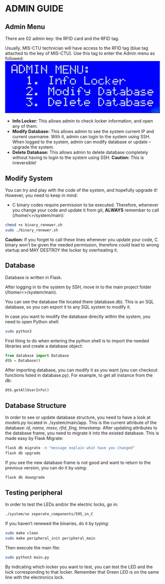 
# ADMIN GUIDE

## Admin Menu
There are 02 admin key: the RFID card and the RFID tag.
    
Usually, MIS-CTU technician will have access to the RFID tag (blue tag attached to the key of MIS-CTU). Use this tag to enter the Admin menu as followed:
    ![Admin menu](pictures/lcd08.jpg)

*   **Info Locker:** This allows admin to check locker information, and open any of them.
*	**Modify Database:** This allows admin to see the system current IP and current username. With it, admin can login to the system using SSH. When logged to the system, admin can modify database or update – upgrade the system.
*	**Delete Database:** This allows admin to delete database completely without having to login to the system using SSH. **Caution:** This is irreversible!

## Modify System
You can try and play with the code of the system, and hopefully upgrade it!
However, you need to keep in mind:
-	C binary codes require permission to be executed. Therefore, whenever you change your code and update it from git, **ALWAYS** remember to call (/home/<<user>>/system/main):
```bash
chmod +x binary_renewer.sh
sudo ./binary_renewer.sh
```
**Caution:** If you forget to call these lines whenever you update your code, C binary won’t be given the needed permission, therefore could lead to wrong startup and MAY DESTROY the locker by overheating it.

## Database
Database is written in Flask.

After logging in to the system by SSH, move in to the main project folder (/home/<<user>>/system/main).

You can see the database file located there (database.db). This is an SQL database, so you can export it to any SQL system to modify it.

In case you want to modify the database directly within the system, you need to open Python shell:
```bash
sudo python3
```
First thing to do when entering the python shell is to import the needed libraries and create a database object:
```python
from database import Database
dtb = Database()
```
After importing database, you can modify it as you want (you can checkout functions listed in database.py). For example, to get all instance from the db:
```python
dtb.getAllUserInfo()
```

## Database Structure
In order to see or update database structure, you need to have a look at _models.py_ located in ./system/main/app. This is the current attribute of the database: _id, name, mssv, rfid, fing, timestamp_.
After updating attributes to the database frame, you need to migrate it into the existed database. This is made easy by Flask Migrate:
```bash
flask db migrate -m "message explain what have you changed"
flask db upgrade
```
If you see the new database frame is not good and want to return to the previous version, you can do it by using:
```bash
flask db downgrade
```

## Testing peripheral
In order to test the LEDs and/or the electric locks, go in:
```bash
./system/se seperate_components/595_in_C
```
If you haven’t renewed the binaries, do it by typing:
```bash
sudo make clean
sudo make peripheral_init peripheral_main
```
Then execute the main file:
```bash
sudo python3 main.py
```
By indicating which locker you want to test, you can test the LED and the lock corresponding to that locker. Remember that Green LED is on the same line with the electronics lock.
